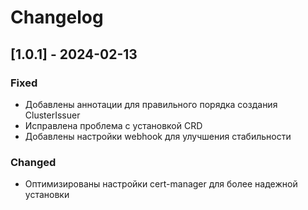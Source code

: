 # Changelog

## [1.0.1] - 2024-02-13

### Fixed
- Добавлены аннотации для правильного порядка создания ClusterIssuer
- Исправлена проблема с установкой CRD
- Добавлены настройки webhook для улучшения стабильности

### Changed
- Оптимизированы настройки cert-manager для более надежной установки